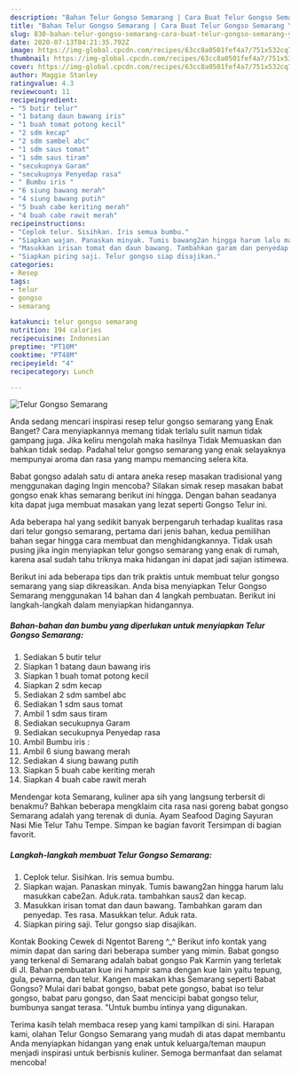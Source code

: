 ```yaml
---
description: "Bahan Telur Gongso Semarang | Cara Buat Telur Gongso Semarang Yang Enak Dan Lezat"
title: "Bahan Telur Gongso Semarang | Cara Buat Telur Gongso Semarang Yang Enak Dan Lezat"
slug: 830-bahan-telur-gongso-semarang-cara-buat-telur-gongso-semarang-yang-enak-dan-lezat
date: 2020-07-13T04:21:35.792Z
image: https://img-global.cpcdn.com/recipes/63cc8a0501fef4a7/751x532cq70/telur-gongso-semarang-foto-resep-utama.jpg
thumbnail: https://img-global.cpcdn.com/recipes/63cc8a0501fef4a7/751x532cq70/telur-gongso-semarang-foto-resep-utama.jpg
cover: https://img-global.cpcdn.com/recipes/63cc8a0501fef4a7/751x532cq70/telur-gongso-semarang-foto-resep-utama.jpg
author: Maggie Stanley
ratingvalue: 4.3
reviewcount: 11
recipeingredient:
- "5 butir telur"
- "1 batang daun bawang iris"
- "1 buah tomat potong kecil"
- "2 sdm kecap"
- "2 sdm sambel abc"
- "1 sdm saus tomat"
- "1 sdm saus tiram"
- "secukupnya Garam"
- "secukupnya Penyedap rasa"
- " Bumbu iris "
- "6 siung bawang merah"
- "4 siung bawang putih"
- "5 buah cabe keriting merah"
- "4 buah cabe rawit merah"
recipeinstructions:
- "Ceplok telur. Sisihkan. Iris semua bumbu."
- "Siapkan wajan. Panaskan minyak. Tumis bawang2an hingga harum lalu masukkan cabe2an. Aduk.rata. tambahkan saus2 dan kecap."
- "Masukkan irisan tomat dan daun bawang. Tambahkan garam dan penyedap. Tes rasa. Masukkan telur. Aduk rata."
- "Siapkan piring saji. Telur gongso siap disajikan."
categories:
- Resep
tags:
- telur
- gongso
- semarang

katakunci: telur gongso semarang 
nutrition: 194 calories
recipecuisine: Indonesian
preptime: "PT10M"
cooktime: "PT48M"
recipeyield: "4"
recipecategory: Lunch

---
```



![Telur Gongso Semarang](https://img-global.cpcdn.com/recipes/63cc8a0501fef4a7/751x532cq70/telur-gongso-semarang-foto-resep-utama.jpg)

Anda sedang mencari inspirasi resep telur gongso semarang yang Enak Banget? Cara menyiapkannya memang tidak terlalu sulit namun tidak gampang juga. Jika keliru mengolah maka hasilnya Tidak Memuaskan dan bahkan tidak sedap. Padahal telur gongso semarang yang enak selayaknya mempunyai aroma dan rasa yang mampu memancing selera kita.

Babat gongso adalah satu di antara aneka resep masakan tradisional yang menggunakan daging Ingin mencoba? Silakan simak resep masakan babat gongso enak khas semarang berikut ini hingga. Dengan bahan seadanya kita dapat juga membuat masakan yang lezat seperti Gongso Telur ini.

Ada beberapa hal yang sedikit banyak berpengaruh terhadap kualitas rasa dari telur gongso semarang, pertama dari jenis bahan, kedua pemilihan bahan segar hingga cara membuat dan menghidangkannya. Tidak usah pusing jika ingin menyiapkan telur gongso semarang yang enak di rumah, karena asal sudah tahu triknya maka hidangan ini dapat jadi sajian istimewa.


Berikut ini ada beberapa tips dan trik praktis untuk membuat telur gongso semarang yang siap dikreasikan. Anda bisa menyiapkan Telur Gongso Semarang menggunakan 14 bahan dan 4 langkah pembuatan. Berikut ini langkah-langkah dalam menyiapkan hidangannya.

<!--inarticleads1-->

##### Bahan-bahan dan bumbu yang diperlukan untuk menyiapkan Telur Gongso Semarang:

1. Sediakan 5 butir telur
1. Siapkan 1 batang daun bawang iris
1. Siapkan 1 buah tomat potong kecil
1. Siapkan 2 sdm kecap
1. Sediakan 2 sdm sambel abc
1. Sediakan 1 sdm saus tomat
1. Ambil 1 sdm saus tiram
1. Sediakan secukupnya Garam
1. Sediakan secukupnya Penyedap rasa
1. Ambil  Bumbu iris :
1. Ambil 6 siung bawang merah
1. Sediakan 4 siung bawang putih
1. Siapkan 5 buah cabe keriting merah
1. Siapkan 4 buah cabe rawit merah


Mendengar kota Semarang, kuliner apa sih yang langsung terbersit di benakmu? Bahkan beberapa mengklaim cita rasa nasi goreng babat gongso Semarang adalah yang terenak di dunia. Ayam Seafood Daging Sayuran Nasi Mie Telur Tahu Tempe. Simpan ke bagian favorit Tersimpan di bagian favorit. 

<!--inarticleads2-->

##### Langkah-langkah membuat Telur Gongso Semarang:

1. Ceplok telur. Sisihkan. Iris semua bumbu.
1. Siapkan wajan. Panaskan minyak. Tumis bawang2an hingga harum lalu masukkan cabe2an. Aduk.rata. tambahkan saus2 dan kecap.
1. Masukkan irisan tomat dan daun bawang. Tambahkan garam dan penyedap. Tes rasa. Masukkan telur. Aduk rata.
1. Siapkan piring saji. Telur gongso siap disajikan.


Kontak Booking Cewek di Ngentot Bareng ^_^ Berikut info kontak yang mimin dapat dan saring dari beberapa sumber yang mimin. Babat gongso yang terkenal di Semarang adalah babat gongso Pak Karmin yang terletak di Jl. Bahan pembuatan kue ini hampir sama dengan kue lain yaitu tepung, gula, pewarna, dan telur. Kangen masakan khas Semarang seperti Babat Gongso? Mulai dari babat gongso, babat pete gongso, babat iso telur gongso, babat paru gongso, dan Saat mencicipi babat gongso telur, bumbunya sangat terasa. &#34;Untuk bumbu intinya yang digunakan. 

Terima kasih telah membaca resep yang kami tampilkan di sini. Harapan kami, olahan Telur Gongso Semarang yang mudah di atas dapat membantu Anda menyiapkan hidangan yang enak untuk keluarga/teman maupun menjadi inspirasi untuk berbisnis kuliner. Semoga bermanfaat dan selamat mencoba!
